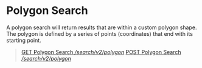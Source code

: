 # Polygon Search

A polygon search will return results that are within a custom polygon shape. The polygon is defined by a series of points (coordinates) that end with its starting point.

> [GET Polygon Search */search/v2/polygon*](./get.md)
> [POST Polygon Search */search/v2/polygon*](./post.md)
